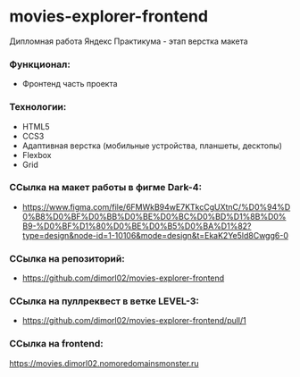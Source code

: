 # movies-explorer-frontend

Дипломная работа Яндекс Практикума - этап верстка макета

### Функционал:

- Фронтенд часть проекта

### Технологии:

- HTML5
- CCS3
- Адаптивная верстка (мобильные устройства, планшеты, десктопы)
- Flexbox
- Grid

### ССылка на макет работы в фигме Dark-4:

- https://www.figma.com/file/6FMWkB94wE7KTkcCgUXtnC/%D0%94%D0%B8%D0%BF%D0%BB%D0%BE%D0%BC%D0%BD%D1%8B%D0%B9-%D0%BF%D1%80%D0%BE%D0%B5%D0%BA%D1%82?type=design&node-id=1-10106&mode=design&t=EkaK2Ye5ld8Cwgg6-0

### ССылка на репозиторий:

- https://github.com/dimorl02/movies-explorer-frontend

### ССылка на пуллреквест в ветке LEVEL-3:
- https://github.com/dimorl02/movies-explorer-frontend/pull/1

### ССылка на frontend:
https://movies.dimorl02.nomoredomainsmonster.ru


